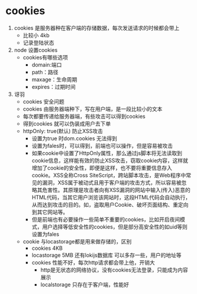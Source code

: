 # cookies
1. cookies 是服务器种在客户端的存储数据，每次发送请求的时候都会带上
    - 比较小 4kb
    - 记录登陆状态
2. node 设置cookies
    - cookies有哪些选项
        - domain:端口
        - path：路径
        - maxage：生命周期
        - expires：过期时间
3. 讶羽
    - cookies 安全问题
    - cookies 由服务器端种下，写在用户端，是一段比较小的文本
    - 每次都要传递给服务器端，有些攻击可以得到cookies
    - 得到cookies 就可以伪装成用户去下单
    - httpOnly: true(默认)  防止XSS攻击
        - 设置为true 时dom.cookies 无法得到
        - 设置为fales时，可以得到，前端也可以操作，但是容易被攻击
        - 如果cookie中设置了HttpOnly属性，那么通过js脚本将无法读取到cookie信息，这样能有效的防止XSS攻击，窃取cookie内容，这样就增加了cookie的安全性，即便是这样，也不要将重要信息存入cookie。XSS全称Cross SiteScript，跨站脚本攻击，是Web程序中常见的漏洞，XSS属于被动式且用于客户端的攻击方式，所以容易被忽略其危害性。其原理是攻击者向有XSS漏洞的网站中输入(传入)恶意的HTML代码，当其它用户浏览该网站时，这段HTML代码会自动执行，从而达到攻击的目的。如，盗取用户Cookie、破坏页面结构、重定向到其它网站等。
        - 但是前端也有必要操作一些简单不重要的cookies，比如开启夜间模式，用户选择等低安全性的cookies，但是部分高安全性的如uid等则设置为fales
    - cookie 与locastorage都是用来做存储的，区别
        - cookies 4KB
        - locastorage 5MB 还有lokijs数据库 可以多存一些，用户的地址等
        - cookies 性能不好，每次http请求都会带上他，开销大
            - http是无状态的网络协议，没有cookies无法登录，只能成为内容展示
            - localstorage 只存在于客户端，性能好
